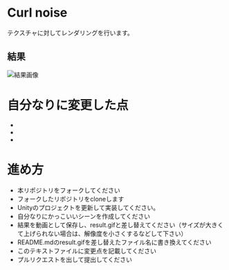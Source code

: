 ﻿# Curl noise
テクスチャに対してレンダリングを行います。

## 結果
![結果画像](20241016.gif)

# 自分なりに変更した点
-
-
-


# 進め方

- 本リポジトリをフォークしてください
- フォークしたリポジトリをcloneします
- Unityのプロジェクトを更新して実装してください。
- 自分なりにかっこいいシーンを作成してください
- 結果を動画として保存し、result.gifと差し替えてください（サイズが大きくて上げられない場合は、解像度を小さくするなどして下さい）
- README.mdのresult.gifを差し替えたファイル名に書き換えてください
- このテキストファイルに変更点を記載してください
- プルリクエストを出して提出してください
